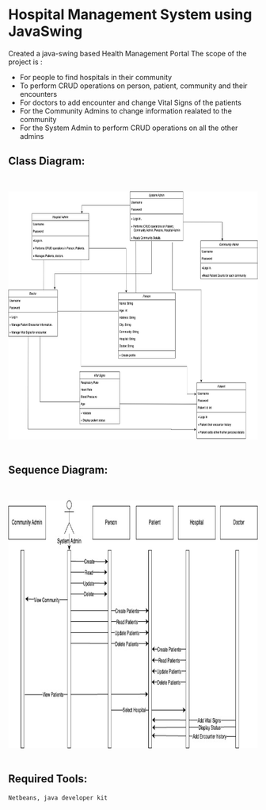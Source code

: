 # Hospital Management System using JavaSwing

Created a java-swing based Health Management Portal 
The scope of the project is :
- For people to find hospitals in their community
- To perform CRUD operations on person, patient, community and their encounters
- For doctors to add encounter and change Vital Signs of the patients
- For the Community Admins to change information realated to the community
- For the System Admin to perform CRUD operations on all the other admins

## Class Diagram:
<br>

<img src="demo.jpeg" width="1000" height="500"/><br><br>

## Sequence Diagram:

<br>

<img src="demo2.jpeg" width="1000" height="500"/><br><br>


## Required Tools:
```
Netbeans, java developer kit
```



